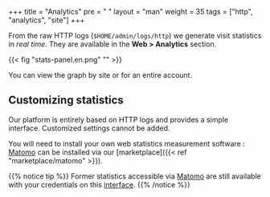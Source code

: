 +++
title = "Analytics"
pre = "<i class='fas fa-fw fa-chart-line'></i> "
layout = "man"
weight = 35
tags = ["http", "analytics", "site"]
+++

From the raw HTTP logs (`$HOME/admin/logs/http`) we generate visit statistics in *real time*. They are available in the **Web > Analytics** section.

{{< fig "stats-panel.en.png" "" >}}

You can view the graph by site or for an entire account.

## Customizing statistics

Our platform is entirely based on HTTP logs and provides a simple interface. Customized settings cannot be added.

You will need to install your own web statistics measurement software : [Matomo](https://matomo.org/) can be installed via our [marketplace]({{< ref "marketplace/matomo" >}}).

{{% notice tip %}}
Former statistics accessible via [Matomo](https://matomo.org/) are still available with your credentials on this [interface](https://analytics.alwaysdata.com).
{{% /notice %}}
